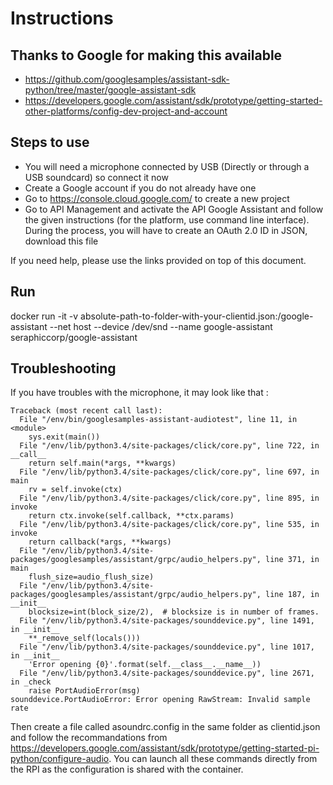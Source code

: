 # Instructions

## Thanks to Google for making this available
- https://github.com/googlesamples/assistant-sdk-python/tree/master/google-assistant-sdk
- https://developers.google.com/assistant/sdk/prototype/getting-started-other-platforms/config-dev-project-and-account

## Steps to use
* You will need a microphone connected by USB (Directly or through a USB soundcard) so connect it now
* Create a Google account if you do not already have one
* Go to https://console.cloud.google.com/ to create a new project
* Go to API Management and activate the API Google Assistant and follow the given instructions (for the platform, use command line interface). During the process, you will have to create an OAuth 2.0 ID in JSON, download this file

If you need help, please use the links provided on top of this document.


## Run
docker run -it -v absolute-path-to-folder-with-your-clientid.json:/google-assistant --net host --device /dev/snd --name google-assistant seraphiccorp/google-assistant

## Troubleshooting
If you have troubles with the microphone, it may look like that :
```
Traceback (most recent call last):
  File "/env/bin/googlesamples-assistant-audiotest", line 11, in <module>
    sys.exit(main())
  File "/env/lib/python3.4/site-packages/click/core.py", line 722, in __call__
    return self.main(*args, **kwargs)
  File "/env/lib/python3.4/site-packages/click/core.py", line 697, in main
    rv = self.invoke(ctx)
  File "/env/lib/python3.4/site-packages/click/core.py", line 895, in invoke
    return ctx.invoke(self.callback, **ctx.params)
  File "/env/lib/python3.4/site-packages/click/core.py", line 535, in invoke
    return callback(*args, **kwargs)
  File "/env/lib/python3.4/site-packages/googlesamples/assistant/grpc/audio_helpers.py", line 371, in main
    flush_size=audio_flush_size)
  File "/env/lib/python3.4/site-packages/googlesamples/assistant/grpc/audio_helpers.py", line 187, in __init__
    blocksize=int(block_size/2),  # blocksize is in number of frames.
  File "/env/lib/python3.4/site-packages/sounddevice.py", line 1491, in __init__
    **_remove_self(locals()))
  File "/env/lib/python3.4/site-packages/sounddevice.py", line 1017, in __init__
    'Error opening {0}'.format(self.__class__.__name__))
  File "/env/lib/python3.4/site-packages/sounddevice.py", line 2671, in _check
    raise PortAudioError(msg)
sounddevice.PortAudioError: Error opening RawStream: Invalid sample rate
```

Then create a file called asoundrc.config in the same folder as clientid.json and follow the recommandations from https://developers.google.com/assistant/sdk/prototype/getting-started-pi-python/configure-audio. You can launch all these commands directly from the RPI as the configuration is shared with the container.